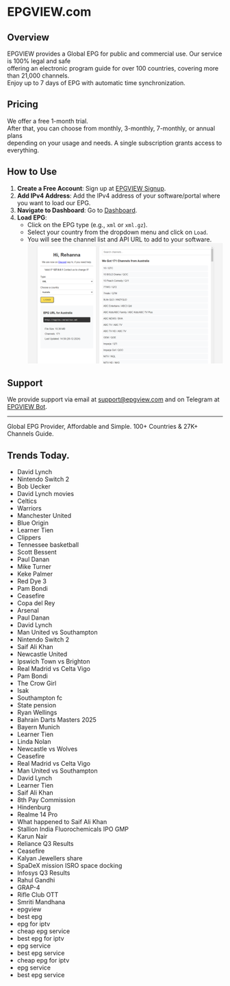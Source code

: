 # EPGVIEW.com



## Overview
EPGVIEW provides a Global EPG for public and commercial use. Our service is 100% legal and safe\
offering an electronic program guide for over 100 countries, covering more than 21,000 channels.\
Enjoy up to 7 days of EPG with automatic time synchronization.

## Pricing
We offer a free 1-month trial. \
After that, you can choose from monthly, 3-monthly, 7-monthly, or annual plans \
depending on your usage and needs. A single subscription grants access to everything.

## How to Use
1. **Create a Free Account**: Sign up at [EPGVIEW Signup](https://epgview.com/signup.php).
2. **Add IPv4 Address**: Add the IPv4 address of your software/portal where you want to load our EPG.
3. **Navigate to Dashboard**: Go to [Dashboard](https://epgview.com/dashboard.php).
4. **Load EPG**:
   - Click on the EPG type (e.g., `xml` or `xml.gz`).
   - Select your country from the dropdown menu and click on `Load`.
   - You will see the channel list and API URL to add to your software.
![EPGVIEW](img/dashboard.png)
## Support
We provide support via email at [support@epgview.com](mailto:support@epgview.com) and on Telegram at [EPGVIEW Bot](https://t.me/epgview_bot).

---

Global EPG Provider, Affordable and Simple. 100+ Countries & 27K+ Channels Guide.

## Trends Today.

- David Lynch
- Nintendo Switch 2
- Bob Uecker
- David Lynch movies
- Celtics
- Warriors
- Manchester United
- Blue Origin
- Learner Tien
- Clippers
- Tennessee basketball
- Scott Bessent
- Paul Danan
- Mike Turner
- Keke Palmer
- Red Dye 3
- Pam Bondi
- Ceasefire
- Copa del Rey
- Arsenal
- Paul Danan
- David Lynch
- Man United vs Southampton
- Nintendo Switch 2
- Saif Ali Khan
- Newcastle United
- Ipswich Town vs Brighton
- Real Madrid vs Celta Vigo
- Pam Bondi
- The Crow Girl
- Isak
- Southampton fc
- State pension
- Ryan Wellings
- Bahrain Darts Masters 2025
- Bayern Munich
- Learner Tien
- Linda Nolan
- Newcastle vs Wolves
- Ceasefire
- Real Madrid vs Celta Vigo
- Man United vs Southampton
- David Lynch
- Learner Tien
- Saif Ali Khan
- 8th Pay Commission
- Hindenburg
- Realme 14 Pro
- What happened to Saif Ali Khan
- Stallion India Fluorochemicals IPO GMP
- Karun Nair
- Reliance Q3 Results
- Ceasefire
- Kalyan Jewellers share
- SpaDeX mission ISRO space docking
- Infosys Q3 Results
- Rahul Gandhi
- GRAP-4
- Rifle Club OTT
- Smriti Mandhana
- epgview
- best epg
- epg for iptv
- cheap epg service
- best epg for iptv
- epg service
- best epg service
- cheap epg for iptv
- epg service
- best epg service
